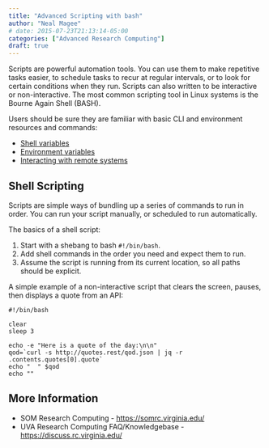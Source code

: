 ```yaml
---
title: "Advanced Scripting with bash"
author: "Neal Magee"
# date: 2015-07-23T21:13:14-05:00
categories: ["Advanced Research Computing"]
draft: true
---
```


<p class="lead">Scripts are powerful automation tools. You can use them to make repetitive tasks easier, to schedule tasks
to recur at regular intervals, or to look for certain conditions when they run. Scripts can also written to be interactive
or non-interactive. The most common scripting tool in Linux systems is the Bourne Again Shell (BASH).
</p>

Users should be sure they are familiar with basic CLI and environment resources and commands:

* [Shell variables](https://workshops.somrc.virginia.edu/lesson/command-line/#shell-variables)
* [Environment variables](https://workshops.somrc.virginia.edu/lesson/command-line/#environment-variables)
* [Interacting with remote systems](https://workshops.somrc.virginia.edu/lesson/command-line/#interact-with-other-systems)


## Shell Scripting

Scripts are simple ways of bundling up a series of commands to run in order. You can run your script manually, or scheduled to run automatically.

The basics of a shell script:

1. Start with a shebang to bash `#!/bin/bash`.
2. Add shell commands in the order you need and expect them to run.
3. Assume the script is running from its current location, so all paths should be explicit.

A simple example of a non-interactive script that clears the screen, pauses, then displays a quote from an API:

    #!/bin/bash

    clear
    sleep 3

    echo -e "Here is a quote of the day:\n\n"
    qod=`curl -s http://quotes.rest/qod.json | jq -r .contents.quotes[0].quote`
    echo "  " $qod
    echo ""

## More Information

* SOM Research Computing - https://somrc.virginia.edu/
* UVA Research Computing FAQ/Knowledgebase - https://discuss.rc.virginia.edu/
